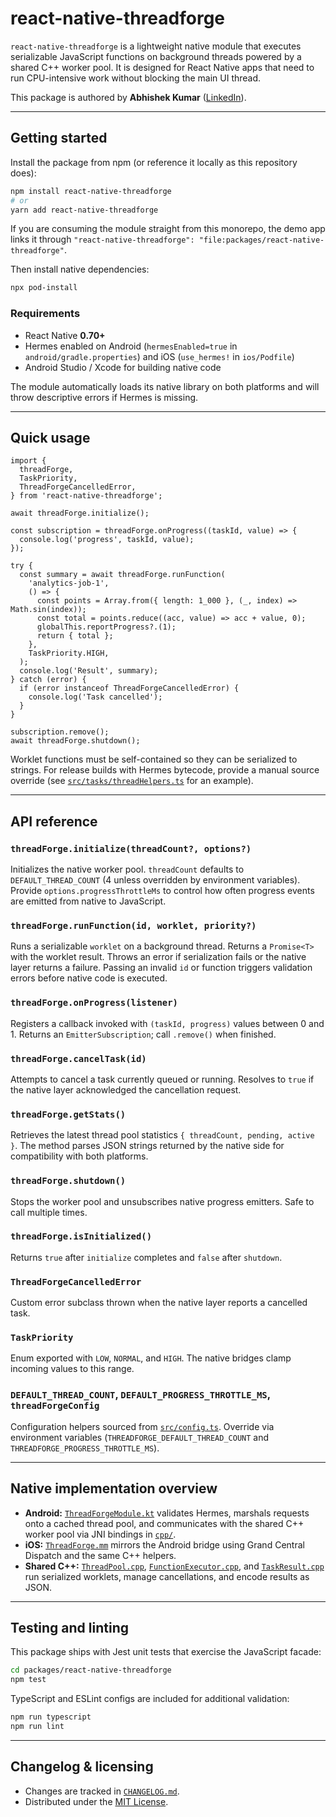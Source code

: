 # react-native-threadforge

`react-native-threadforge` is a lightweight native module that executes
serializable JavaScript functions on background threads powered by a shared C++
worker pool. It is designed for React Native apps that need to run CPU-intensive
work without blocking the main UI thread.

This package is authored by **Abhishek Kumar**
([LinkedIn](https://www.linkedin.com/in/i-am-abhishek-kumar/)).

---

## Getting started

Install the package from npm (or reference it locally as this repository does):

```bash
npm install react-native-threadforge
# or
yarn add react-native-threadforge
```

If you are consuming the module straight from this monorepo, the demo app links
it through `"react-native-threadforge": "file:packages/react-native-threadforge"`.

Then install native dependencies:

```bash
npx pod-install
```

### Requirements

- React Native **0.70+**
- Hermes enabled on Android (`hermesEnabled=true` in `android/gradle.properties`)
  and iOS (`use_hermes!` in `ios/Podfile`)
- Android Studio / Xcode for building native code

The module automatically loads its native library on both platforms and will
throw descriptive errors if Hermes is missing.

---

## Quick usage

```tsx
import {
  threadForge,
  TaskPriority,
  ThreadForgeCancelledError,
} from 'react-native-threadforge';

await threadForge.initialize();

const subscription = threadForge.onProgress((taskId, value) => {
  console.log('progress', taskId, value);
});

try {
  const summary = await threadForge.runFunction(
    'analytics-job-1',
    () => {
      const points = Array.from({ length: 1_000 }, (_, index) => Math.sin(index));
      const total = points.reduce((acc, value) => acc + value, 0);
      globalThis.reportProgress?.(1);
      return { total };
    },
    TaskPriority.HIGH,
  );
  console.log('Result', summary);
} catch (error) {
  if (error instanceof ThreadForgeCancelledError) {
    console.log('Task cancelled');
  }
}

subscription.remove();
await threadForge.shutdown();
```

Worklet functions must be self-contained so they can be serialized to strings.
For release builds with Hermes bytecode, provide a manual source override (see
[`src/tasks/threadHelpers.ts`](../../src/tasks/threadHelpers.ts) for an example).

---

## API reference

### `threadForge.initialize(threadCount?, options?)`
Initializes the native worker pool. `threadCount` defaults to
`DEFAULT_THREAD_COUNT` (4 unless overridden by environment variables). Provide
`options.progressThrottleMs` to control how often progress events are emitted
from native to JavaScript.

### `threadForge.runFunction(id, worklet, priority?)`
Runs a serializable `worklet` on a background thread. Returns a `Promise<T>` with
the worklet result. Throws an error if serialization fails or the native layer
returns a failure. Passing an invalid `id` or function triggers validation
errors before native code is executed.

### `threadForge.onProgress(listener)`
Registers a callback invoked with `(taskId, progress)` values between 0 and 1.
Returns an `EmitterSubscription`; call `.remove()` when finished.

### `threadForge.cancelTask(id)`
Attempts to cancel a task currently queued or running. Resolves to `true` if the
native layer acknowledged the cancellation request.

### `threadForge.getStats()`
Retrieves the latest thread pool statistics `{ threadCount, pending, active }`.
The method parses JSON strings returned by the native side for compatibility
with both platforms.

### `threadForge.shutdown()`
Stops the worker pool and unsubscribes native progress emitters. Safe to call
multiple times.

### `threadForge.isInitialized()`
Returns `true` after `initialize` completes and `false` after `shutdown`.

### `ThreadForgeCancelledError`
Custom error subclass thrown when the native layer reports a cancelled task.

### `TaskPriority`
Enum exported with `LOW`, `NORMAL`, and `HIGH`. The native bridges clamp incoming
values to this range.

### `DEFAULT_THREAD_COUNT`, `DEFAULT_PROGRESS_THROTTLE_MS`, `threadForgeConfig`
Configuration helpers sourced from [`src/config.ts`](./src/config.ts). Override
via environment variables (`THREADFORGE_DEFAULT_THREAD_COUNT` and
`THREADFORGE_PROGRESS_THROTTLE_MS`).

---

## Native implementation overview

- **Android:** [`ThreadForgeModule.kt`](./android/src/main/java/com/threadforge/ThreadForgeModule.kt)
  validates Hermes, marshals requests onto a cached thread pool, and communicates
  with the shared C++ worker pool via JNI bindings in [`cpp/`](./cpp).
- **iOS:** [`ThreadForge.mm`](./ios/ThreadForge.mm) mirrors the Android bridge
  using Grand Central Dispatch and the same C++ helpers.
- **Shared C++:** [`ThreadPool.cpp`](./cpp/ThreadPool.cpp),
  [`FunctionExecutor.cpp`](./cpp/FunctionExecutor.cpp), and
  [`TaskResult.cpp`](./cpp/TaskResult.cpp) run serialized worklets, manage
  cancellations, and encode results as JSON.

---

## Testing and linting

This package ships with Jest unit tests that exercise the JavaScript facade:

```bash
cd packages/react-native-threadforge
npm test
```

TypeScript and ESLint configs are included for additional validation:

```bash
npm run typescript
npm run lint
```

---

## Changelog & licensing

- Changes are tracked in [`CHANGELOG.md`](./CHANGELOG.md).
- Distributed under the [MIT License](../../LICENSE).
